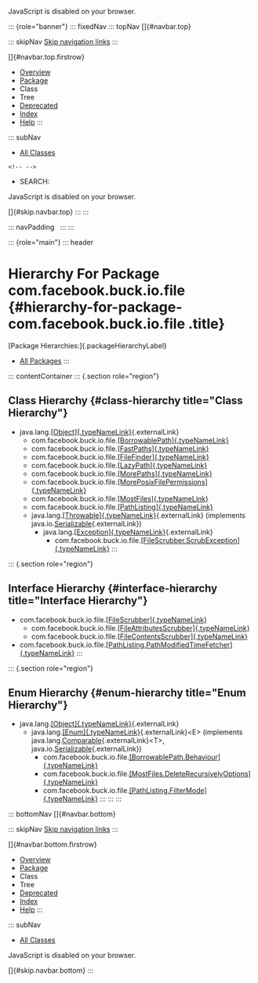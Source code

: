 <div>

JavaScript is disabled on your browser.

</div>

::: {role="banner"}
::: fixedNav
::: topNav
[]{#navbar.top}

::: skipNav
[Skip navigation links](#skip.navbar.top "Skip navigation links")
:::

[]{#navbar.top.firstrow}

-   [Overview](../../../../../index.html)
-   [Package](package-summary.html)
-   Class
-   Tree
-   [Deprecated](../../../../../deprecated-list.html)
-   [Index](../../../../../index-all.html)
-   [Help](../../../../../help-doc.html)
:::

::: subNav
-   [All Classes](../../../../../allclasses.html)

```{=html}
<!-- -->
```
-   SEARCH:

<div>

<div>

JavaScript is disabled on your browser.

</div>

</div>

[]{#skip.navbar.top}
:::
:::

::: navPadding
 
:::
:::

::: {role="main"}
::: header
# Hierarchy For Package com.facebook.buck.io.file {#hierarchy-for-package-com.facebook.buck.io.file .title}

[Package Hierarchies:]{.packageHierarchyLabel}

-   [All Packages](../../../../../overview-tree.html)
:::

::: contentContainer
::: {.section role="region"}
## Class Hierarchy {#class-hierarchy title="Class Hierarchy"}

-   java.lang.[[Object]{.typeNameLink}](http://docs.oracle.com/javase/7/docs/api/java/lang/Object.html?is-external=true "class or interface in java.lang"){.externalLink}
    -   com.facebook.buck.io.file.[[BorrowablePath]{.typeNameLink}](BorrowablePath.html "class in com.facebook.buck.io.file")
    -   com.facebook.buck.io.file.[[FastPaths]{.typeNameLink}](FastPaths.html "class in com.facebook.buck.io.file")
    -   com.facebook.buck.io.file.[[FileFinder]{.typeNameLink}](FileFinder.html "class in com.facebook.buck.io.file")
    -   com.facebook.buck.io.file.[[LazyPath]{.typeNameLink}](LazyPath.html "class in com.facebook.buck.io.file")
    -   com.facebook.buck.io.file.[[MorePaths]{.typeNameLink}](MorePaths.html "class in com.facebook.buck.io.file")
    -   com.facebook.buck.io.file.[[MorePosixFilePermissions]{.typeNameLink}](MorePosixFilePermissions.html "class in com.facebook.buck.io.file")
    -   com.facebook.buck.io.file.[[MostFiles]{.typeNameLink}](MostFiles.html "class in com.facebook.buck.io.file")
    -   com.facebook.buck.io.file.[[PathListing]{.typeNameLink}](PathListing.html "class in com.facebook.buck.io.file")
    -   java.lang.[[Throwable]{.typeNameLink}](http://docs.oracle.com/javase/7/docs/api/java/lang/Throwable.html?is-external=true "class or interface in java.lang"){.externalLink}
        (implements
        java.io.[Serializable](http://docs.oracle.com/javase/7/docs/api/java/io/Serializable.html?is-external=true "class or interface in java.io"){.externalLink})
        -   java.lang.[[Exception]{.typeNameLink}](http://docs.oracle.com/javase/7/docs/api/java/lang/Exception.html?is-external=true "class or interface in java.lang"){.externalLink}
            -   com.facebook.buck.io.file.[[FileScrubber.ScrubException]{.typeNameLink}](FileScrubber.ScrubException.html "class in com.facebook.buck.io.file")
:::

::: {.section role="region"}
## Interface Hierarchy {#interface-hierarchy title="Interface Hierarchy"}

-   com.facebook.buck.io.file.[[FileScrubber]{.typeNameLink}](FileScrubber.html "interface in com.facebook.buck.io.file")
    -   com.facebook.buck.io.file.[[FileAttributesScrubber]{.typeNameLink}](FileAttributesScrubber.html "interface in com.facebook.buck.io.file")
    -   com.facebook.buck.io.file.[[FileContentsScrubber]{.typeNameLink}](FileContentsScrubber.html "interface in com.facebook.buck.io.file")
-   com.facebook.buck.io.file.[[PathListing.PathModifiedTimeFetcher]{.typeNameLink}](PathListing.PathModifiedTimeFetcher.html "interface in com.facebook.buck.io.file")
:::

::: {.section role="region"}
## Enum Hierarchy {#enum-hierarchy title="Enum Hierarchy"}

-   java.lang.[[Object]{.typeNameLink}](http://docs.oracle.com/javase/7/docs/api/java/lang/Object.html?is-external=true "class or interface in java.lang"){.externalLink}
    -   java.lang.[[Enum]{.typeNameLink}](http://docs.oracle.com/javase/7/docs/api/java/lang/Enum.html?is-external=true "class or interface in java.lang"){.externalLink}\<E\>
        (implements
        java.lang.[Comparable](http://docs.oracle.com/javase/7/docs/api/java/lang/Comparable.html?is-external=true "class or interface in java.lang"){.externalLink}\<T\>,
        java.io.[Serializable](http://docs.oracle.com/javase/7/docs/api/java/io/Serializable.html?is-external=true "class or interface in java.io"){.externalLink})
        -   com.facebook.buck.io.file.[[BorrowablePath.Behaviour]{.typeNameLink}](BorrowablePath.Behaviour.html "enum in com.facebook.buck.io.file")
        -   com.facebook.buck.io.file.[[MostFiles.DeleteRecursivelyOptions]{.typeNameLink}](MostFiles.DeleteRecursivelyOptions.html "enum in com.facebook.buck.io.file")
        -   com.facebook.buck.io.file.[[PathListing.FilterMode]{.typeNameLink}](PathListing.FilterMode.html "enum in com.facebook.buck.io.file")
:::
:::
:::

::: bottomNav
[]{#navbar.bottom}

::: skipNav
[Skip navigation links](#skip.navbar.bottom "Skip navigation links")
:::

[]{#navbar.bottom.firstrow}

-   [Overview](../../../../../index.html)
-   [Package](package-summary.html)
-   Class
-   Tree
-   [Deprecated](../../../../../deprecated-list.html)
-   [Index](../../../../../index-all.html)
-   [Help](../../../../../help-doc.html)
:::

::: subNav
-   [All Classes](../../../../../allclasses.html)

<div>

<div>

JavaScript is disabled on your browser.

</div>

</div>

[]{#skip.navbar.bottom}
:::
